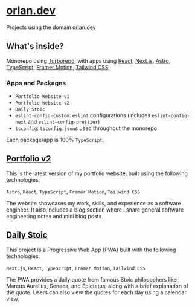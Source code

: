 # [orlan.dev](https://orlan.dev)

Projects using the domain [orlan.dev](https://orlan.dev)

## What's inside?

Monorepo using [Turborepo](https://turbo.build/repo), with apps using [React](https://reactjs.org/), [Next.js](https://nextjs.org/), [Astro](https://astro.build/), [TypeScript](https://www.typescriptlang.org/), [Framer Motion](https://www.framer.com/motion/), [Tailwind CSS](https://tailwindcss.com/)

### Apps and Packages

- `Portfolio Website v1`
- `Portfolio Website v2`
- `Daily Stoic`
- `eslint-config-custom`: `eslint` configurations (includes `eslint-config-next` and `eslint-config-prettier`)
- `tsconfig`: `tsconfig.json`s used throughout the monorepo

Each package/app is 100% `TypeScript`.

## [Portfolio v2](https://orlan.dev)

This is the latest version of my portfolio website, built using the following technologies:

`Astro`, `React`, `TypeScript`, `Framer Motion`, `Tailwind CSS`

The website showcases my work, skills, and experience as a software engineer. It also includes a blog section where I share general software engineering notes and mini blog posts.

## [Daily Stoic](https://daily.orlan.dev)

This project is a Progressive Web App (PWA) built with the following technologies:

`Next.js`, `React`, `TypeScript`, `Framer Motion`, `Tailwind CSS`

The PWA provides a daily quote from famous Stoic philosophers like Marcus Aurelius, Seneca, and Epictetus, along with a brief explanation of the quote. Users can also view the quotes for each day using a calendar view.
